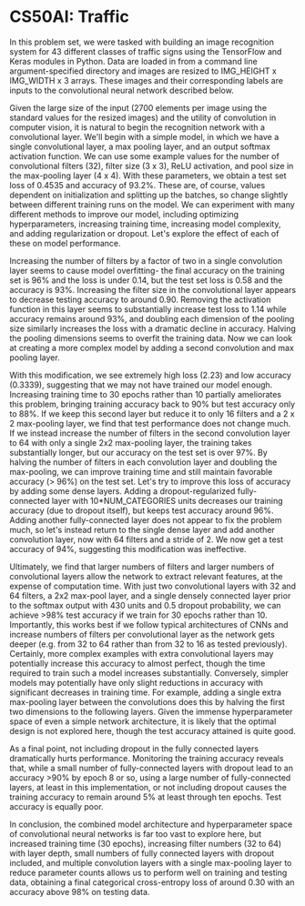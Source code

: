 # CS50AI: Traffic
In this problem set, we were tasked with building an image recognition system for 43 different classes of traffic signs using the TensorFlow and Keras modules in Python. Data are loaded in from a command line argument-specified directory and images are resized to IMG_HEIGHT x IMG_WIDTH x 3 arrays. These images and their corresponding labels are inputs to the convolutional neural network described below. 

Given the large size of the input (2700 elements per image using the standard values for the resized images) and the utility of convolution in computer vision, it is natural to begin the recognition network with a convolutional layer. We'll begin with a simple model, in which we have a single convolutional layer, a max pooling layer, and an output softmax activation function. We can use some example values for the number of convolutional filters (32), filter size (3 x 3), ReLU activation, and pool size in the max-pooling layer (4 x 4). With these parameters, we obtain a test set loss of 0.4535 and accuracy of 93.2%. These are, of course, values dependent on initialization and splitting up the batches, so change slightly between different training runs on the model. We can experiment with many different methods to improve our model, including optimizing hyperparameters, increasing training time, increasing model complexity, and adding regularization or dropout. Let's explore the effect of each of these on model performance. 

Increasing the number of filters by a factor of two in a single convolution layer seems to cause model overfitting- the final accuracy on the training set is 96% and the loss is under 0.14, but the test set loss is 0.58 and the accuracy is 93%. Increasing the filter size in the convolutional layer appears to decrease testing accuracy to around 0.90. Removing the activation function in this layer seems to substantially increase test loss to 1.14 while accuracy remains around 93%, and doubling each dimension of the pooling size similarly increases the loss with a dramatic decline in accuracy. Halving the pooling dimensions seems to overfit the training data. Now we can look at creating a more complex model by adding a second convolution and max pooling layer.

With this modification, we see extremely high loss (2.23) and low accuracy (0.3339), suggesting that we may not have trained our model enough. Increasing training time to 30 epochs rather than 10 partially ameliorates this problem, bringing training accuracy back to 90% but test accuracy only to 88%. If we keep this second layer but reduce it to only 16 filters and a 2 x 2 max-pooling layer, we find that test performance does not change much. If we instead increase the number of filters in the second convolution layer to 64 with only a single 2x2 max-pooling layer, the training takes substantially longer, but our accuracy on the test set is over 97%. By halving the number of filters in each convolution layer and doubling the max-pooling, we can improve training time and still maintain favorable accuracy (> 96%) on the test set. Let's try to improve this loss of accuracy by adding some dense layers. Adding a dropout-regularized fully-connected layer with 10*NUM_CATEGORIES units decreases our training accuracy (due to dropout itself), but keeps test accuracy around 96%. Adding another fully-connected layer does not appear to fix the problem much, so let's instead return to the single dense layer and add another convolution layer, now with 64 filters and a stride of 2. We now get a test accuracy of 94%, suggesting this modification was ineffective. 

Ultimately, we find that larger numbers of filters and larger numbers of convolutional layers allow the network to extract relevant features, at the expense of computation time. With just two convolutional layers with 32 and 64 filters, a 2x2 max-pool layer, and a single densely connected layer prior to the softmax output with 430 units and 0.5 dropout probability, we can achieve >98% test accuracy if we train for 30 epochs rather than 10. Importantly, this works best if we follow typical architectures of CNNs and increase numbers of filters per convolutional layer as the network gets deeper (e.g. from 32 to 64 rather than from 32 to 16 as tested previously). Certainly, more complex examples with extra convolutional layers may potentially increase this accuracy to almost perfect, though the time required to train such a model increases substantially. Conversely, simpler models may potentially have only slight reductions in accuracy with significant decreases in training time. For example, adding a single extra max-pooling layer between the convolutions does this by halving the first two dimensions to the following layers. Given the immense hyperparameter space of even a simple network architecture, it is likely that the optimal design is not explored here, though the test accuracy attained is quite good. 

As a final point, not including dropout in the fully connected layers dramatically hurts performance. Monitoring the training accuracy reveals that, while a small number of fully-connected layers with dropout lead to an accuracy >90% by epoch 8 or so, using a large number of fully-connected layers, at least in this implementation, or not including dropout causes the training accuracy to remain around 5% at least through ten epochs. Test accuracy is equally poor. 

In conclusion, the combined model architecture and hyperparameter space of convolutional neural networks is far too vast to explore here, but increased training time (30 epochs), increasing filter numbers (32 to 64) with layer depth, small numbers of fully connected layers with dropout included, and multiple convolution layers with a single max-pooling layer to reduce parameter counts allows us to perform well on training and testing data, obtaining a final categorical cross-entropy loss of around 0.30 with an accuracy above 98% on testing data. 
